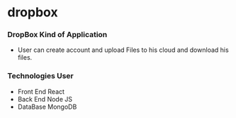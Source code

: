 # dropbox

### DropBox Kind of Application

* User can create account and upload Files to his cloud and download his files.

### Technologies User

* Front End React
* Back End Node JS  
* DataBase MongoDB  
